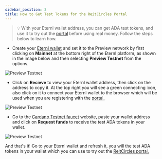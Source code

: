 ```yaml
---
sidebar_position: 2
title: How to Get Test Tokens for the ReitCircles Portal
---
```


> 💡 With your Eternl wallet address, you can get ADA test tokens, and use it to try out the [portal](https://devportal.reitcircles.com/) before using real money. Follow the steps below to learn how.

- Create your [Eternl wallet](https://eternl.io) and set it to the Preview network by first clicking on **Mainnet** at the bottom right of the Eternl platform, as shown in the image below and then selecting **Preview Testnet** from the options.

![Preview Testnet](/img/login/preview.png)

- Click on **Recieve** to view your Eternl wallet address, then click on the address to copy it. At the top right you will see a green connecting icon, also click on it to connect your Eternl wallet to the browser which will be used when you are registering with the [portal.](https://devportal.reitcircles.com/)

![Preview Testnet](/img/login/connect.png)

- Go to the [Cardano Testnet faucet](https://docs.cardano.org/cardano-testnets/tools/faucet/) website, paste your wallet address and click on **Request funds** to receive the test ADA tokens in your wallet.

![Preview Testnet](/img/login/token.png)

And that's it! Go to your Eternl wallet and refresh it, you will the test ADA tokens in your wallet which you can use to try out the [ReitCircles portal.](https://devportal.reitcircles.com/)